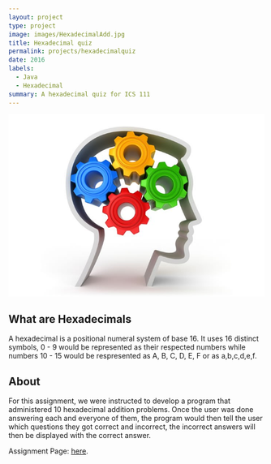 ```yaml
---
layout: project
type: project
image: images/HexadecimalAdd.jpg	
title: Hexadecimal quiz 
permalink: projects/hexadecimalquiz
date: 2016
labels:
  - Java
  - Hexadecimal
summary: A hexadecimal quiz for ICS 111
---
```


<img class = "ui centered middle image" src="../images/HexadecimalQuiz.jpg">

<h2>What are Hexadecimals</h2>
<p>
A hexadecimal is a positional numeral system of base 16. It uses 16 distinct symbols, 0 - 9 would be represented as their respected numbers while numbers 10 - 15 would be respresented as A, B, C, D, E, F or as a,b,c,d,e,f. 
  </p>

<h2>About</h2>
<p>
For this assignment, we were instructed to develop a program that administered 10 hexadecimal addition problems. Once the user was done answering each and everyone of them, the program would then tell the user which questions they got correct and incorrect, the incorrect answers will then be displayed with the correct answer. 
  </p>
  

Assignment Page: <a href="http://courses.ics.hawaii.edu/ics111f16/morea/070.objects-classes/experience-H08.html">here</a>.
